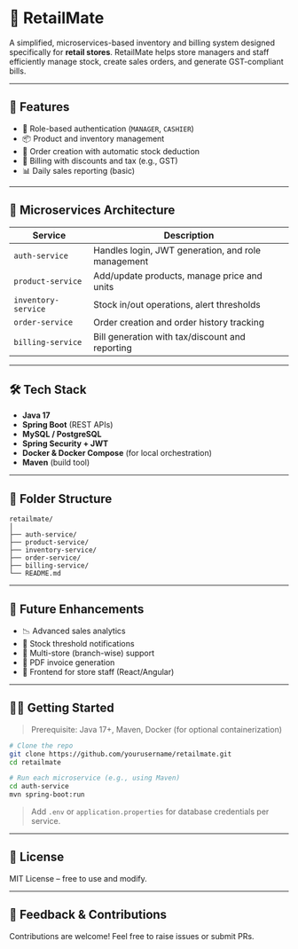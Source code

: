 # 🛒 RetailMate

A simplified, microservices-based inventory and billing system designed specifically for **retail stores**. RetailMate helps store managers and staff efficiently manage stock, create sales orders, and generate GST-compliant bills.

---

## 🚀 Features

- 🔐 Role-based authentication (`MANAGER`, `CASHIER`)
- 📦 Product and inventory management
- 🧾 Order creation with automatic stock deduction
- 💸 Billing with discounts and tax (e.g., GST)
- 📊 Daily sales reporting (basic)

---

## 🧩 Microservices Architecture

| Service | Description |
|---------|-------------|
| `auth-service` | Handles login, JWT generation, and role management |
| `product-service` | Add/update products, manage price and units |
| `inventory-service` | Stock in/out operations, alert thresholds |
| `order-service` | Order creation and order history tracking |
| `billing-service` | Bill generation with tax/discount and reporting |

---

## 🛠️ Tech Stack

- **Java 17**
- **Spring Boot** (REST APIs)
- **MySQL / PostgreSQL**
- **Spring Security + JWT**
- **Docker & Docker Compose** (for local orchestration)
- **Maven** (build tool)

---

## 📁 Folder Structure

```
retailmate/
│
├── auth-service/
├── product-service/
├── inventory-service/
├── order-service/
├── billing-service/
└── README.md
```

---

## 🧪 Future Enhancements

- 📉 Advanced sales analytics
- 🔔 Stock threshold notifications
- 🏪 Multi-store (branch-wise) support
- 🧾 PDF invoice generation
- 📱 Frontend for store staff (React/Angular)

---

## 👨‍💻 Getting Started

> Prerequisite: Java 17+, Maven, Docker (for optional containerization)

```bash
# Clone the repo
git clone https://github.com/yourusername/retailmate.git
cd retailmate

# Run each microservice (e.g., using Maven)
cd auth-service
mvn spring-boot:run
```

> Add `.env` or `application.properties` for database credentials per service.

---

## 📄 License

MIT License – free to use and modify.

---

## 💬 Feedback & Contributions

Contributions are welcome! Feel free to raise issues or submit PRs.
